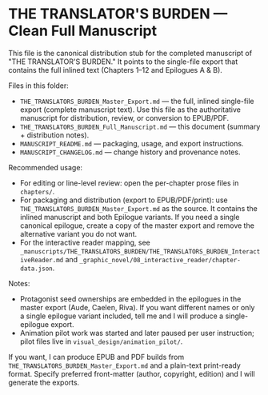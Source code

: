 # THE TRANSLATOR'S BURDEN — Clean Full Manuscript

This file is the canonical distribution stub for the completed manuscript of "THE TRANSLATOR'S BURDEN." It points to the single-file export that contains the full inlined text (Chapters 1–12 and Epilogues A & B).

Files in this folder:
- `THE_TRANSLATORS_BURDEN_Master_Export.md` — the full, inlined single-file export (complete manuscript text). Use this file as the authoritative manuscript for distribution, review, or conversion to EPUB/PDF.
- `THE_TRANSLATORS_BURDEN_Full_Manuscript.md` — this document (summary + distribution notes).
- `MANUSCRIPT_README.md` — packaging, usage, and export instructions.
- `MANUSCRIPT_CHANGELOG.md` — change history and provenance notes.

Recommended usage:
- For editing or line-level review: open the per-chapter prose files in `chapters/`.
- For packaging and distribution (export to EPUB/PDF/print): use `THE_TRANSLATORS_BURDEN_Master_Export.md` as the source. It contains the inlined manuscript and both Epilogue variants. If you need a single canonical epilogue, create a copy of the master export and remove the alternative variant you do not want.
- For the interactive reader mapping, see `_manuscripts/THE_TRANSLATORS_BURDEN/THE_TRANSLATORS_BURDEN_InteractiveReader.md` and `_graphic_novel/08_interactive_reader/chapter-data.json`.

Notes:
- Protagonist seed ownerships are embedded in the epilogues in the master export (Aude, Caelen, Riva). If you want different names or only a single epilogue variant included, tell me and I will produce a single-epilogue export.
- Animation pilot work was started and later paused per user instruction; pilot files live in `visual_design/animation_pilot/`.

If you want, I can produce EPUB and PDF builds from `THE_TRANSLATORS_BURDEN_Master_Export.md` and a plain-text print-ready format. Specify preferred front-matter (author, copyright, edition) and I will generate the exports.
